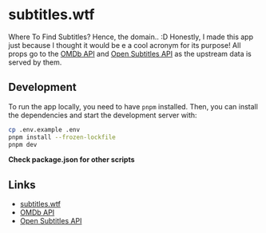 # subtitles.wtf

Where To Find Subtitles? Hence, the domain.. :D Honestly, I made this app just because I thought it would be e a cool acronym for its purpose! All props go to the [OMDb API](https://www.omdbapi.com) and [Open Subtitles API](https://www.opensubtitles.com/) as the upstream data is served by them.

## Development

To run the app locally, you need to have `pnpm` installed. Then, you can install the dependencies and start the development server with:

```bash
cp .env.example .env
pnpm install --frozen-lockfile
pnpm dev
```

__Check package.json for other scripts__

## Links

- [subtitles.wtf](https://subtitles.wtf)
- [OMDb API](https://www.omdbapi.com)
- [Open Subtitles API](https://opensubtitles.stoplight.io/docs/opensubtitles-api)
